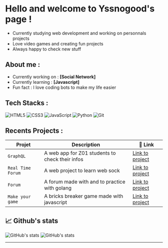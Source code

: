 # Hello and welcome to Yssnogood's page ! 

- Currently studying web development and working on personnals projects
- Love video games and creating fun projects
- Always happy to check new stuff 

## About me :

- Currently working on : **[Social Network]**
- Currently learning : **[Javascript]**
- Fun fact : I love coding bots to make my life easier

## Tech Stacks :

![HTML5](https://img.shields.io/badge/HTML5-E34F26?style=flat&logo=html5&logoColor=white)
![CSS3](https://img.shields.io/badge/CSS3-1572B6?style=flat&logo=css3&logoColor=white)
![JavaScript](https://img.shields.io/badge/JavaScript-F7DF1E?style=flat&logo=javascript&logoColor=black)
![Python](https://img.shields.io/badge/Python-3776AB?style=flat&logo=python&logoColor=white)
![Git](https://img.shields.io/badge/Git-F05032?style=flat&logo=git&logoColor=white)

## Recents Projects :

| Projet | Description | 🔗 Link |
|--------|-------------|--------|
| `GraphQL` | A web app for Z01 students to check their infos | [Link to project](https://github.com/Yssnogood/GraphQL) |
| `Real Time Forum` | A web project to learn web sock | [Link to project](https://github.com/Naofumi76/real-time-forum) |
| `Forum` | A forum made with and to practice with golang | [Link to project](https://github.com/Shasor/forum) |
|`Make your game`| A bricks breaker game made with javascript | [Link to project](https://github.com/Yssnogood/make-your-game) |

## 📈 Github's stats

![GitHub's stats](https://github-readme-stats.vercel.app/api?username=Yssnogood&show_icons=true&theme=radical)
![GitHub's stats](https://github-readme-stats.vercel.app/api/top-langs/?username=naofumi76&layout=compact&theme=radical)



---


<!--
**Yssnogood/Yssnogood** is a ✨ _special_ ✨ repository because its `README.md` (this file) appears on your GitHub profile.

Here are some ideas to get you started:

- 🔭 I’m currently working on ...
- 🌱 I’m currently learning ...
- 👯 I’m looking to collaborate on ...
- 🤔 I’m looking for help with ...
- 💬 Ask me about ...
- 📫 How to reach me: ...
- 😄 Pronouns: ...
- ⚡ Fun fact: ...
-->
